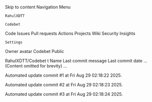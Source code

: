 Skip to content
Navigation Menu

    RahulXDTT

    Codebet

Code
Issues
Pull requests
Actions
Projects
Wiki
Security
Insights

    Settings

Owner avatar
Codebet
Public

RahulXDTT/Codebet
t
Name	Last commit message
	Last commit date
... (Content omitted for brevity) ...


Automated update commit #1 at Fri Aug 29 02:18:22 2025.

Automated update commit #2 at Fri Aug 29 02:18:23 2025.

Automated update commit #3 at Fri Aug 29 02:18:24 2025.